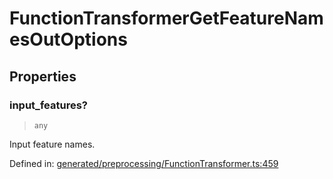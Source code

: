 # FunctionTransformerGetFeatureNamesOutOptions

## Properties

### input\_features?

> `any`

Input feature names.

Defined in:  [generated/preprocessing/FunctionTransformer.ts:459](https://github.com/transitive-bullshit/scikit-learn-ts/blob/b59c1ff/packages/sklearn/src/generated/preprocessing/FunctionTransformer.ts#L459)
